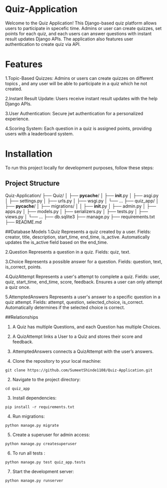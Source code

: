 # Quiz-Application
Welcome to the Quiz Application! This Django-based quiz platform allows users to participate in specefic time. Admins or user can create quizzes, set points for each quiz, and each users can answer questions with instant result updates Django APIs. The application also features user authentication to create quiz via API.

# Features
1.Topic-Based Quizzes: Admins or users can create quizzes on different topics , and any user will be able to participate in a quiz which he not created.

2.Instant Result Update: Users receive instant result updates with the help Django APIs.

3.User Authentication: Secure jwt authentication for a personalized experience.

4.Scoring System: Each question in a quiz is assigned points, providing users with a leaderboard system.

# Installation
To run this project locally for development purposes, follow these steps:

## Project Structure
Quiz-Application/
├── Quiz/
│   ├── __pycache__/
│   ├── __init__.py
│   ├── asgi.py
│   ├── settings.py
│   ├── urls.py
│   ├── wsgi.py
│   └── ...
├── quiz_app/
│   ├── __pycache__/
│   ├── migrations/
│   │   ├── __init__.py
│   ├── admin.py
│   ├── apps.py
│   ├── models.py
│   ├── serializers.py
│   ├── tests.py
│   ├── views.py
│   └── ...
├── db.sqlite3
├── manage.py
├── requirements.txt
├── README.md

##Database Models
1.Quiz
Represents a quiz created by a user.
Fields: creator, title, description, start_time, end_time, is_active.
Automatically updates the is_active field based on the end_time.

2.Question
Represents a question in a quiz.
Fields: quiz, text.

3.Choice
Represents a possible answer for a question.
Fields: question, text, is_correct, points.

4.QuizAttempt
Represents a user's attempt to complete a quiz.
Fields: user, quiz, start_time, end_time, score, feedback.
Ensures a user can only attempt a quiz once.

5.AttemptedAnswers
Represents a user's answer to a specific question in a quiz attempt.
Fields: attempt, question, selected_choice, is_correct.
Automatically determines if the selected choice is correct.

##Relationships
1. A Quiz has multiple Questions, and each Question has multiple Choices.
2. A QuizAttempt links a User to a Quiz and stores their score and feedback.
3. AttemptedAnswers connects a QuizAttempt with the user’s answers.

1. Clone the repository to your local machine:
```shell
git clone https://github.com/SumeetShinde1108/Quiz-Application.git
```

2. Navigate to the project directory:
```shell
cd quiz_app
```

3. Install dependencies:
```shell
pip install -r requirements.txt
```

4. Run migrations:
```shell
python manage.py migrate
```

5. Create a superuser for admin access:
```shell
python manage.py createsuperuser
```

6. To run all tests :
```shell
python manage.py test quiz_app.tests
```

7. Start the development server:
```shell
python manage.py runserver
```




